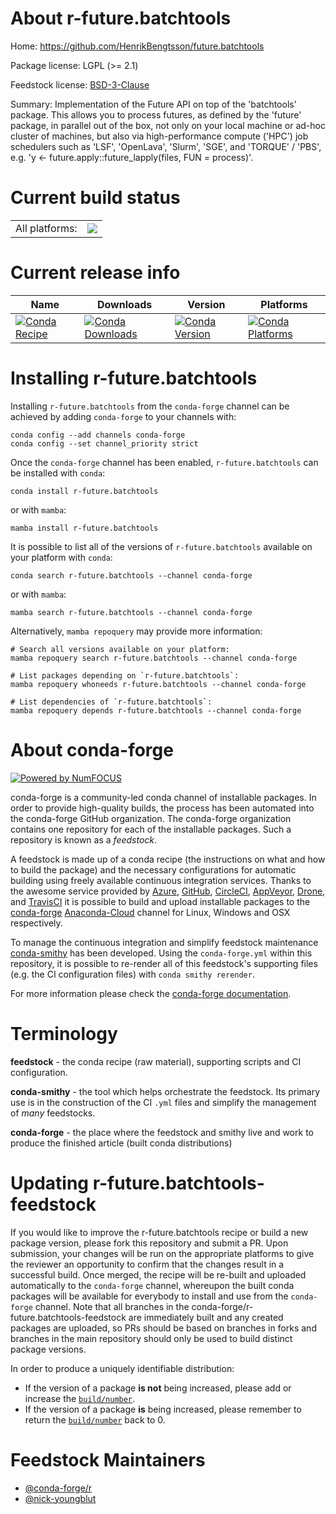 About r-future.batchtools
=========================

Home: https://github.com/HenrikBengtsson/future.batchtools

Package license: LGPL (>= 2.1)

Feedstock license: [BSD-3-Clause](https://github.com/conda-forge/r-future.batchtools-feedstock/blob/main/LICENSE.txt)

Summary: Implementation of the Future API on top of the 'batchtools' package. This allows you to process futures, as defined by the 'future' package, in parallel out of the box, not only on your local machine or ad-hoc cluster of machines, but also via high-performance compute ('HPC') job schedulers such as 'LSF', 'OpenLava', 'Slurm', 'SGE', and 'TORQUE' / 'PBS', e.g. 'y <- future.apply::future_lapply(files, FUN = process)'.

Current build status
====================


<table><tr><td>All platforms:</td>
    <td>
      <a href="https://dev.azure.com/conda-forge/feedstock-builds/_build/latest?definitionId=3363&branchName=main">
        <img src="https://dev.azure.com/conda-forge/feedstock-builds/_apis/build/status/r-future.batchtools-feedstock?branchName=main">
      </a>
    </td>
  </tr>
</table>

Current release info
====================

| Name | Downloads | Version | Platforms |
| --- | --- | --- | --- |
| [![Conda Recipe](https://img.shields.io/badge/recipe-r--future.batchtools-green.svg)](https://anaconda.org/conda-forge/r-future.batchtools) | [![Conda Downloads](https://img.shields.io/conda/dn/conda-forge/r-future.batchtools.svg)](https://anaconda.org/conda-forge/r-future.batchtools) | [![Conda Version](https://img.shields.io/conda/vn/conda-forge/r-future.batchtools.svg)](https://anaconda.org/conda-forge/r-future.batchtools) | [![Conda Platforms](https://img.shields.io/conda/pn/conda-forge/r-future.batchtools.svg)](https://anaconda.org/conda-forge/r-future.batchtools) |

Installing r-future.batchtools
==============================

Installing `r-future.batchtools` from the `conda-forge` channel can be achieved by adding `conda-forge` to your channels with:

```
conda config --add channels conda-forge
conda config --set channel_priority strict
```

Once the `conda-forge` channel has been enabled, `r-future.batchtools` can be installed with `conda`:

```
conda install r-future.batchtools
```

or with `mamba`:

```
mamba install r-future.batchtools
```

It is possible to list all of the versions of `r-future.batchtools` available on your platform with `conda`:

```
conda search r-future.batchtools --channel conda-forge
```

or with `mamba`:

```
mamba search r-future.batchtools --channel conda-forge
```

Alternatively, `mamba repoquery` may provide more information:

```
# Search all versions available on your platform:
mamba repoquery search r-future.batchtools --channel conda-forge

# List packages depending on `r-future.batchtools`:
mamba repoquery whoneeds r-future.batchtools --channel conda-forge

# List dependencies of `r-future.batchtools`:
mamba repoquery depends r-future.batchtools --channel conda-forge
```


About conda-forge
=================

[![Powered by
NumFOCUS](https://img.shields.io/badge/powered%20by-NumFOCUS-orange.svg?style=flat&colorA=E1523D&colorB=007D8A)](https://numfocus.org)

conda-forge is a community-led conda channel of installable packages.
In order to provide high-quality builds, the process has been automated into the
conda-forge GitHub organization. The conda-forge organization contains one repository
for each of the installable packages. Such a repository is known as a *feedstock*.

A feedstock is made up of a conda recipe (the instructions on what and how to build
the package) and the necessary configurations for automatic building using freely
available continuous integration services. Thanks to the awesome service provided by
[Azure](https://azure.microsoft.com/en-us/services/devops/), [GitHub](https://github.com/),
[CircleCI](https://circleci.com/), [AppVeyor](https://www.appveyor.com/),
[Drone](https://cloud.drone.io/welcome), and [TravisCI](https://travis-ci.com/)
it is possible to build and upload installable packages to the
[conda-forge](https://anaconda.org/conda-forge) [Anaconda-Cloud](https://anaconda.org/)
channel for Linux, Windows and OSX respectively.

To manage the continuous integration and simplify feedstock maintenance
[conda-smithy](https://github.com/conda-forge/conda-smithy) has been developed.
Using the ``conda-forge.yml`` within this repository, it is possible to re-render all of
this feedstock's supporting files (e.g. the CI configuration files) with ``conda smithy rerender``.

For more information please check the [conda-forge documentation](https://conda-forge.org/docs/).

Terminology
===========

**feedstock** - the conda recipe (raw material), supporting scripts and CI configuration.

**conda-smithy** - the tool which helps orchestrate the feedstock.
                   Its primary use is in the construction of the CI ``.yml`` files
                   and simplify the management of *many* feedstocks.

**conda-forge** - the place where the feedstock and smithy live and work to
                  produce the finished article (built conda distributions)


Updating r-future.batchtools-feedstock
======================================

If you would like to improve the r-future.batchtools recipe or build a new
package version, please fork this repository and submit a PR. Upon submission,
your changes will be run on the appropriate platforms to give the reviewer an
opportunity to confirm that the changes result in a successful build. Once
merged, the recipe will be re-built and uploaded automatically to the
`conda-forge` channel, whereupon the built conda packages will be available for
everybody to install and use from the `conda-forge` channel.
Note that all branches in the conda-forge/r-future.batchtools-feedstock are
immediately built and any created packages are uploaded, so PRs should be based
on branches in forks and branches in the main repository should only be used to
build distinct package versions.

In order to produce a uniquely identifiable distribution:
 * If the version of a package **is not** being increased, please add or increase
   the [``build/number``](https://docs.conda.io/projects/conda-build/en/latest/resources/define-metadata.html#build-number-and-string).
 * If the version of a package **is** being increased, please remember to return
   the [``build/number``](https://docs.conda.io/projects/conda-build/en/latest/resources/define-metadata.html#build-number-and-string)
   back to 0.

Feedstock Maintainers
=====================

* [@conda-forge/r](https://github.com/conda-forge/r/)
* [@nick-youngblut](https://github.com/nick-youngblut/)

